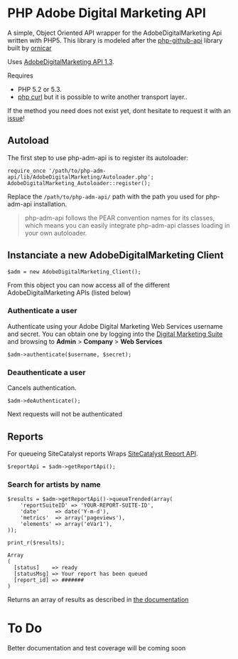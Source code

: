 # PHP Adobe Digital Marketing API

A simple, Object Oriented API wrapper for the AdobeDigitalMarketing Api written with PHP5.
This library is modeled after the [php-github-api](https://github.com/ornicar/php-github-api) library built by [ornicar](https://github.com/ornicar)

Uses [AdobeDigitalMarketing API 1.3](http://developer.omniture.com/en_US/documentation).

Requires

 * PHP 5.2 or 5.3.
 * [php curl](http://php.net/manual/en/book.curl.php) but it is possible to write another transport layer..

If the method you need does not exist yet, dont hesitate to request it with an [issue](http://github.com/Adobe-Digital-Marketing/php-adm-api/issues)!

## Autoload

The first step to use php-adm-api is to register its autoloader:

    require_once '/path/to/php-adm-api/lib/AdobeDigitalMarketing/Autoloader.php';
    AdobeDigitalMarketing_Autoloader::register();

Replace the `/path/to/php-adm-api/` path with the path you used for php-adm-api installation.

> php-adm-api follows the PEAR convention names for its classes, which means you can easily integrate php-adm-api classes loading in your own autoloader.

## Instanciate a new AdobeDigitalMarketing Client

    $adm = new AdobeDigitalMarketing_Client();

From this object you can now access all of the different AdobeDigitalMarketing APIs (listed below)

### Authenticate a user

Authenticate using your Adobe Digital Marketing Web Services username and secret.  You can obtain one by logging into the [Digital Marketing Suite](https://my.omniture.com) and browsing to **Admin** > **Company** > **Web Services**

    $adm->authenticate($username, $secret);

### Deauthenticate a user

Cancels authentication.

    $adm->deAuthenticate();

Next requests will not be authenticated

## Reports

For queueing SiteCatalyst reports
Wraps [SiteCatalyst Report API](http://developer.omniture.com/en_US/documentation/sitecatalyst-reporting).

    $reportApi = $adm->getReportApi();

### Search for artists by name

    $results = $adm->getReportApi()->queueTrended(array(
        'reportSuiteID' => 'YOUR-REPORT-SUITE-ID', 
        'date'     => date('Y-m-d'),
        'metrics'  => array('pageviews'),
        'elements' => array('eVar1'),
    ));
    
    print_r($results);

    Array
    (
      [status]    => ready
      [statusMsg] => Your report has been queued
      [report_id] => #######
    )

Returns an array of results as described in [the documentation](https://developer.omniture.com/en_US/documentation/sitecatalyst-reporting/r-reportqueueresponse)

# To Do

Better documentation and test coverage will be coming soon
